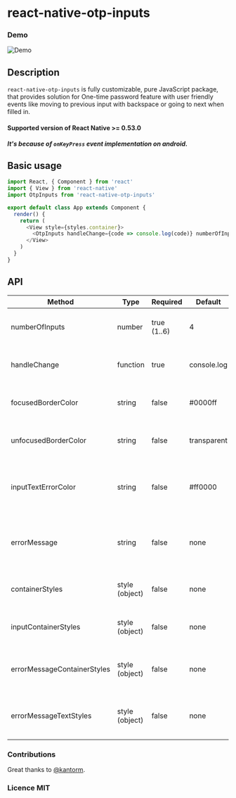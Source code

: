 # react-native-otp-inputs

### Demo

![Demo](https://user-images.githubusercontent.com/17621507/36565065-a03b98b0-181f-11e8-9a54-09d978bec892.gif)

## Description

`react-native-otp-inputs` is fully customizable, pure JavaScript package, that provides solution for One-time password feature with user friendly events like moving to previous input with backspace or going to next when filled in.

#### Supported version of React Native >= 0.53.0

**_It's because of `onKeyPress` event implementation on android._**

## Basic usage

```js
import React, { Component } from 'react'
import { View } from 'react-native'
import OtpInputs from 'react-native-otp-inputs'

export default class App extends Component {
  render() {
    return (
      <View style={styles.container}>
        <OtpInputs handleChange={code => console.log(code)} numberOfInputs={6} />
      </View>
    )
  }
}
```

## API

| Method                      | Type           | Required    | Default     | Description                                                  |
| --------------------------- | -------------- | ----------- | ----------- | ------------------------------------------------------------ |
| numberOfInputs              | number         | true (1..6) | 4           | How many inputs should be rendered                           |
| handleChange                | function       | true        | console.log | Returns otp code which is typed in inputs                    |
| focusedBorderColor          | string         | false       | #0000ff     | borderColor of input when focused                            |
| unfocusedBorderColor        | string         | false       | transparent | borderColor of input when not focused                        |
| inputTextErrorColor         | string         | false       | #ff0000     | Color of text inside input container when error is passed in |
| errorMessage                | string         | false       | none        | Error message that is displayed above inputs                 |
| containerStyles             | style (object) | false       | none        | Styles applied to whole container                            |
| inputContainerStyles        | style (object) | false       | none        | Styles applied to each input container                       |
| errorMessageContainerStyles | style (object) | false       | none        | Styles applied to error message container                    |
| errorMessageTextStyles      | style (object) | false       | none        | Styles applied to error message text                         |

### Contributions

Great thanks to [@kantorm](https://github.com/kantorm).

### Licence MIT
